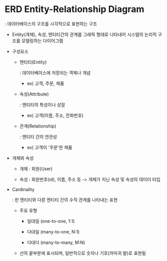 # ERD Entity-Relationship Diagram

: 데이터베이스의 구조를 시각적으로 표현하는 구조

- Entity(개체), 속성, 엔티티간의 관계를 그래픽 형태로 나타내어 시스템의 논리적 구조를 모델링하는 다이어그램

- 구성요소
  
  - 엔티티(Entity)
    
    : 데이터베이스에 저장되는 객체나 개념
    
    - ex) 고객, 주문, 제품
  
  - 속성(Attribute)
    
    : 엔티티의 특성이나 성질
    
    - ex) 고객(이름, 주소, 전화번호)
  
  - 관계(Relationship)
    
    : 엔티티 간의 연관성
    
    - ex) 고객이 '주문'한 제품

- 개체와 속성
  
  - 개체 : 회원(User)
  
  - 속성 : 회원번호(id), 이름, 주소 등 -> 개체가 지닌 속성 및 속성의 데이터 타입

- Cardinality
  
  : 한 엔티티와 다른 엔티티 간의 수직 관계를 나타내는 표현
  
  - 주요 유형
    
    - 일대일 (one-to-one, 1:1)
    
    - 다대일 (many-to-one, N:1)
    
    - 다대다 (many-to-many, M:N)
  
  - 선의 끝부분에 표시되며, 일반적으로 숫자나 기호(까마귀 발)로 표현됨
